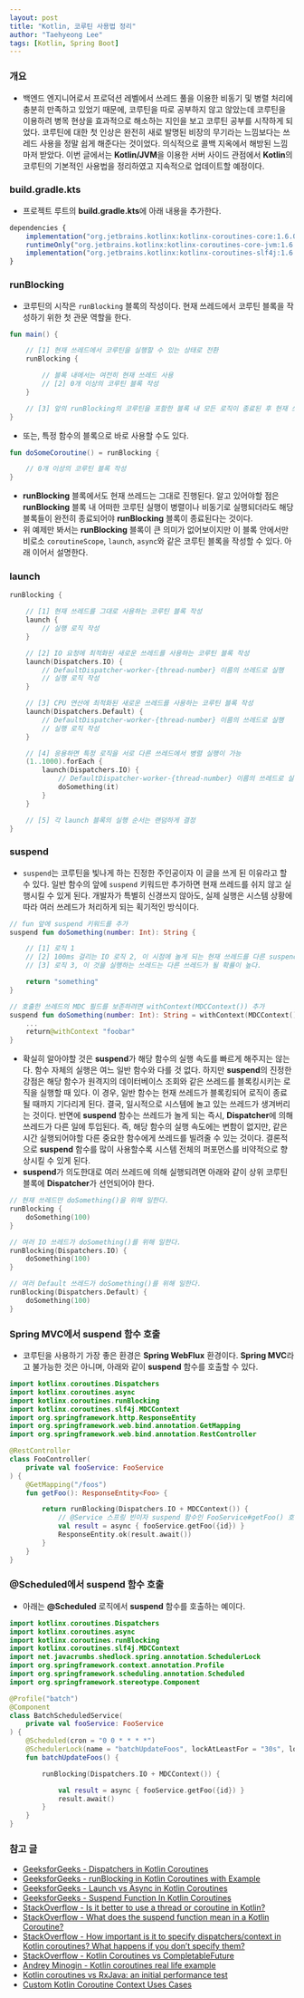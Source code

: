 ```yaml
---
layout: post
title: "Kotlin, 코루틴 사용법 정리"
author: "Taehyeong Lee"
tags: [Kotlin, Spring Boot]
---
```

### 개요

-   백엔드 엔지니어로서 프로덕션 레벨에서 쓰레드 풀을 이용한 비동기 및 병렬 처리에 충분히 만족하고 있었기 때문에, 코루틴을 따로 공부하지 않고 않았는데 코루틴을 이용하려 병목 현상을 효과적으로 해소하는 지인을 보고 코루틴 공부를 시작하게 되었다. 코루틴에 대한 첫 인상은 완전히 새로 발명된 비장의 무기라는 느낌보다는 쓰레드 사용을 정말 쉽게 해준다는 것이었다. 의식적으로 콜백 지옥에서 해방된 느낌마저 받았다. 이번 글에서는 **Kotlin/JVM**을 이용한 서버 사이드 관점에서 **Kotlin**의 코루틴의 기본적인 사용법을 정리하였고 지속적으로 업데이트할 예정이다.

### build.gradle.kts

-   프로젝트 루트의 **build.gradle.kts**에 아래 내용을 추가한다.

```javascript
dependencies {
    implementation("org.jetbrains.kotlinx:kotlinx-coroutines-core:1.6.0")
    runtimeOnly("org.jetbrains.kotlinx:kotlinx-coroutines-core-jvm:1.6.0")
    implementation("org.jetbrains.kotlinx:kotlinx-coroutines-slf4j:1.6.0")
}
```

### runBlocking

-   코루틴의 시작은 `runBlocking` 블록의 작성이다. 현재 쓰레드에서 코루틴 블록을 작성하기 위한 첫 관문 역할을 한다.

```kotlin
fun main() {

    // [1] 현재 쓰레드에서 코루틴을 실행할 수 있는 상태로 전환
    runBlocking {

        // 블록 내에서는 여전히 현재 쓰레드 사용
        // [2] 0개 이상의 코루틴 블록 작성
    }

    // [3] 앞의 runBlocking의 코루틴을 포함한 블록 내 모든 로직이 종료된 후 현재 쓰레드 재개
}
```

-   또는, 특정 함수의 블록으로 바로 사용할 수도 있다.

```kotlin
fun doSomeCoroutine() = runBlocking {

    // 0개 이상의 코루틴 블록 작성
}
```

-   **runBlocking** 블록에서도 현재 쓰레드는 그대로 진행된다. 알고 있어야할 점은 **runBlocking** 블록 내 어떠한 코루틴 실행이 병렬이나 비동기로 실행되더라도 해당 블록들이 완전히 종료되어야 **runBlocking** 블록이 종료된다는 것이다.
-   위 예제만 봐서는 **runBlocking** 블록이 큰 의미가 없어보이지만 이 블록 안에서만 비로소 `coroutineScope`, `launch`, `async`와 같은 코루틴 블록을 작성할 수 있다. 아래 이어서 설명한다.

### launch

```kotlin
runBlocking {

    // [1] 현재 쓰레드를 그대로 사용하는 코루틴 블록 작성
    launch {
        // 실행 로직 작성
    }

    // [2] IO 요청에 최적화된 새로운 쓰레드를 사용하는 코루틴 블록 작성
    launch(Dispatchers.IO) {
        // DefaultDispatcher-worker-{thread-number} 이름의 쓰레드로 실행
        // 실행 로직 작성
    }

    // [3] CPU 연산에 최적화된 새로운 쓰레드를 사용하는 코루틴 블록 작성
    launch(Dispatchers.Default) {
        // DefaultDispatcher-worker-{thread-number} 이름의 쓰레드로 실행
        // 실행 로직 작성
    }

    // [4] 응용하면 특정 로직을 서로 다른 쓰레드에서 병렬 실행이 가능
    (1..1000).forEach {
        launch(Dispatchers.IO) {
            // DefaultDispatcher-worker-{thread-number} 이름의 쓰레드로 실행
            doSomething(it)
        }
    }

    // [5] 각 launch 블록의 실행 순서는 랜덤하게 결정
}
```

### suspend

-   `suspend`는 코루틴을 빛나게 하는 진정한 주인공이자 이 글을 쓰게 된 이유라고 할 수 있다. 일반 함수의 앞에 `suspend` 키워드만 추가하면 현재 쓰레드를 쉬지 않고 실행시킬 수 있게 된다. 개발자가 특별히 신경쓰지 않아도, 실제 실행은 시스템 상황에 따라 여러 쓰레드가 처리하게 되는 획기적인 방식이다.

```kotlin
// fun 앞에 suspend 키워드를 추가
suspend fun doSomething(number: Int): String {

    // [1] 로직 1
    // [2] 100ms 걸리는 IO 로직 2, 이 시점에 놀게 되는 현재 쓰레드를 다른 suspend 함수가 가져갈 수 있다.
    // [3] 로직 3, 이 것을 실행하는 쓰레드는 다른 쓰레드가 될 확률이 높다.

    return "something"
}

// 호출한 쓰레드의 MDC 필드를 보존하려면 withContext(MDCContext()) 추가
suspend fun doSomething(number: Int): String = withContext(MDCContext()) {
    ...
    return@withContext "foobar"
}
```

-   확실히 알아야할 것은 **suspend**가 해당 함수의 실행 속도를 빠르게 해주지는 않는다. 함수 자체의 실행은 여느 일반 함수와 다를 것 없다. 하지만 **suspend**의 진정한 강점은 해당 함수가 원격지의 데이터베이스 조회와 같은 쓰레드를 블록킹시키는 로직을 실행할 때 있다. 이 경우, 일반 함수는 현재 쓰레드가 블록킹되어 로직이 종료될 때까지 기다리게 된다. 결국, 일시적으로 시스템에 놀고 있는 쓰레드가 생겨버리는 것이다. 반면에 **suspend** 함수는 쓰레드가 놀게 되는 즉시, **Dispatcher**에 의해 쓰레드가 다른 일에 투입된다. 즉, 해당 함수의 실행 속도에는 변함이 없지만, 같은 시간 실행되어야할 다른 중요한 함수에게 쓰레드를 빌려줄 수 있는 것이다. 결론적으로 **suspend** 함수를 많이 사용할수록 시스템 전체의 퍼포먼스를 비약적으로 향상시킬 수 있게 된다.
-   **suspend**가 의도한대로 여러 쓰레드에 의해 실행되려면 아래와 같이 상위 코루틴 블록에 **Dispatcher**가 선언되어야 한다.

```kotlin
// 현재 쓰레드만 doSomething()을 위해 일한다.
runBlocking {
    doSomething(100)
}

// 여러 IO 쓰레드가 doSomething()를 위해 일한다.
runBlocking(Dispatchers.IO) {
    doSomething(100)
}

// 여러 Default 쓰레드가 doSomething()를 위해 일한다.
runBlocking(Dispatchers.Default) {
    doSomething(100)
}
```

### Spring MVC에서 suspend 함수 호출

-   코루틴을 사용하기 가장 좋은 환경은 **Spring WebFlux** 환경이다. **Spring MVC**라고 불가능한 것은 아니며, 아래와 같이 **suspend** 함수를 호출할 수 있다.

```kotlin
import kotlinx.coroutines.Dispatchers
import kotlinx.coroutines.async
import kotlinx.coroutines.runBlocking
import kotlinx.coroutines.slf4j.MDCContext
import org.springframework.http.ResponseEntity
import org.springframework.web.bind.annotation.GetMapping
import org.springframework.web.bind.annotation.RestController

@RestController
class FooController(
    private val fooService: FooService
) {
    @GetMapping("/foos")
    fun getFoo(): ResponseEntity<Foo> {

        return runBlocking(Dispatchers.IO + MDCContext()) {
            // @Service 스프링 빈이자 suspend 함수인 FooService#getFoo() 호출
            val result = async { fooService.getFoo({id}) }
            ResponseEntity.ok(result.await())
        }
    }
}
```

### @Scheduled에서 suspend 함수 호출

-   아래는 **@Scheduled** 로직에서 **suspend** 함수를 호출하는 예이다.

```kotlin
import kotlinx.coroutines.Dispatchers
import kotlinx.coroutines.async
import kotlinx.coroutines.runBlocking
import kotlinx.coroutines.slf4j.MDCContext
import net.javacrumbs.shedlock.spring.annotation.SchedulerLock
import org.springframework.context.annotation.Profile
import org.springframework.scheduling.annotation.Scheduled
import org.springframework.stereotype.Component

@Profile("batch")
@Component
class BatchScheduledService(
    private val fooService: FooService
) {
    @Scheduled(cron = "0 0 * * * *")
    @SchedulerLock(name = "batchUpdateFoos", lockAtLeastFor = "30s", lockAtMostFor = "1h")
    fun batchUpdateFoos() {

        runBlocking(Dispatchers.IO + MDCContext()) {

            val result = async { fooService.getFoo({id}) }
            result.await()
        }
    }
}
```

### 참고 글

-   [GeeksforGeeks - Dispatchers in Kotlin Coroutines](https://www.geeksforgeeks.org/dispatchers-in-kotlin-coroutines/)
-   [GeeksforGeeks - runBlocking in Kotlin Coroutines with Example](https://www.geeksforgeeks.org/runblocking-in-kotlin-coroutines-with-example)
-   [GeeksforGeeks - Launch vs Async in Kotlin Coroutines](https://www.geeksforgeeks.org/launch-vs-async-in-kotlin-coroutines/)
-   [GeeksforGeeks - Suspend Function In Kotlin Coroutines](https://www.geeksforgeeks.org/suspend-function-in-kotlin-coroutines/)
-   [StackOverflow - Is it better to use a thread or coroutine in Kotlin?](https://stackoverflow.com/a/58255417/17742933)
-   [StackOverflow - What does the suspend function mean in a Kotlin Coroutine?](https://stackoverflow.com/a/54561432/17742933)
-   [StackOverflow - How important is it to specify dispatchers/context in Kotlin coroutines? What happens if you don’t specify them?](https://stackoverflow.com/a/69853768/17742933)
-   [StackOverflow - Kotlin Coroutines vs CompletableFuture](https://stackoverflow.com/a/58477365/17742933)
-   [Andrey Minogin - Kotlin coroutines real life example](https://medium.com/@minogin/kotlin-coroutines-real-life-example-d940cc170217)
-   [Kotlin coroutines vs RxJava: an initial performance test](https://proandroiddev.com/kotlin-coroutines-vs-rxjava-an-initial-performance-test-68160cfc6723)
-   [Custom Kotlin Coroutine Context Uses Cases](https://codingwithmohit.com/coroutines/custom-coroutine-context-uses-cases/)